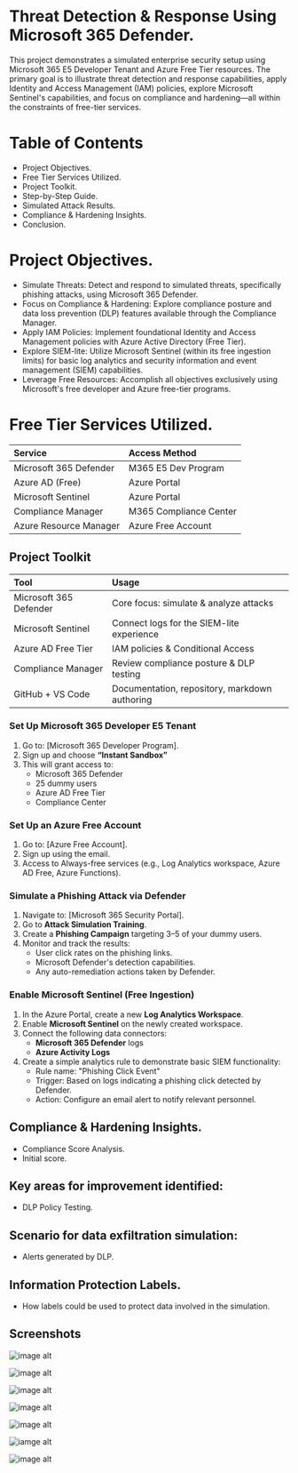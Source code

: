 # Threat Detection & Response Using Microsoft 365 Defender.  

This project demonstrates a simulated enterprise security setup using Microsoft 365 E5 Developer Tenant and Azure Free Tier resources. The primary goal is to illustrate threat detection and response capabilities, apply Identity and Access Management (IAM) policies, explore Microsoft Sentinel's capabilities, and focus on compliance and hardening—all within the constraints of free-tier services.

# Table of Contents
* Project Objectives.
* Free Tier Services Utilized.
* Project Toolkit. 
* Step-by-Step Guide.
* Simulated Attack Results. 
* Compliance & Hardening Insights. 
* Conclusion. 

# Project Objectives. 

* Simulate Threats: Detect and respond to simulated threats, specifically phishing attacks, using Microsoft 365 Defender.
* Focus on Compliance & Hardening: Explore compliance posture and data loss prevention (DLP) features available through the Compliance Manager.
* Apply IAM Policies: Implement foundational Identity and Access Management policies with Azure Active Directory (Free Tier).
* Explore SIEM-lite: Utilize Microsoft Sentinel (within its free ingestion limits) for basic log analytics and security information and event management (SIEM) capabilities.
* Leverage Free Resources: Accomplish all objectives exclusively using Microsoft's free developer and Azure free-tier programs.

# Free Tier Services Utilized. 

| Service                    | Access Method           | 
| :------------------------- | :---------------------- | 
| Microsoft 365 Defender     | M365 E5 Dev Program     | 
| Azure AD (Free)            | Azure Portal            | 
| Microsoft Sentinel         | Azure Portal            |
| Compliance Manager         | M365 Compliance Center  | 
| Azure Resource Manager     | Azure Free Account      | 

## Project Toolkit

| Tool                      | Usage                                             |
| :------------------------ | :------------------------------------------------ |
| Microsoft 365 Defender    | Core focus: simulate & analyze attacks            |
| Microsoft Sentinel        | Connect logs for the SIEM-lite experience         |
| Azure AD Free Tier        | IAM policies & Conditional Access                 |
| Compliance Manager        | Review compliance posture & DLP testing           |
| GitHub + VS Code          | Documentation, repository, markdown authoring     |


###  Set Up Microsoft 365 Developer E5 Tenant
1. Go to: [Microsoft 365 Developer Program]. 
2.  Sign up and choose **“Instant Sandbox”** 
3.  This will grant access to:
    * Microsoft 365 Defender
    * 25 dummy users
    * Azure AD Free Tier
    * Compliance Center

  ###  Set Up an Azure Free Account

1.  Go to: [Azure Free Account]. 
2.  Sign up using the  email. 
3.  Access to Always-free services (e.g., Log Analytics workspace, Azure AD Free, Azure Functions).

###  Simulate a Phishing Attack via Defender

1.  Navigate to: [Microsoft 365 Security Portal]. 
2.  Go to **Attack Simulation Training**.
3.  Create a **Phishing Campaign** targeting 3–5 of your dummy users.
4.  Monitor and track the results:
    * User click rates on the phishing links.
    * Microsoft Defender's detection capabilities. 
    * Any auto-remediation actions taken by Defender.
  
###  Enable Microsoft Sentinel (Free Ingestion)

1.  In the Azure Portal, create a new **Log Analytics Workspace**.
2.  Enable **Microsoft Sentinel** on the newly created workspace.
3.  Connect the following data connectors:
    * **Microsoft 365 Defender** logs
    * **Azure Activity Logs**
4.  Create a simple analytics rule to demonstrate basic SIEM functionality:
    * Rule name: "Phishing Click Event"
    * Trigger: Based on logs indicating a phishing click detected by Defender.
    * Action: Configure an email alert to notify relevant personnel.
  

 ## Compliance & Hardening Insights.
 
  * Compliance Score Analysis. 
  * Initial score. 

## Key areas for improvement identified:

  * DLP Policy Testing. 

## Scenario for data exfiltration simulation:

  * Alerts generated by DLP. 

## Information Protection Labels. 

  * How labels could be used to protect data involved in the simulation.


## Screenshots 

![image alt](https://github.com/Md-Shabbir-ahamed/Threat-Detection-Response-Using-Microsoft-365-Defender/blob/7cf9e895408e3bea45d481b93ad5eabcd21b4c75/Screenshot%202.png)

![image alt](https://github.com/Md-Shabbir-ahamed/Threat-Detection-Response-Using-Microsoft-365-Defender/blob/28f455f6c8054ab8000044a46889eb191869bed9/Screenshot%205.png)

![image alt](https://github.com/Md-Shabbir-ahamed/Threat-Detection-Response-Using-Microsoft-365-Defender/blob/9f9b128c8b91c08ac31ef67430ee0496152ab721/Screenshoots/Screenshot%201.png)

![image alt](https://github.com/Md-Shabbir-ahamed/Threat-Detection-Response-Using-Microsoft-365-Defender/blob/b368d9fd8de123673857d9c59cd1f30072433ac2/Screenshoots/Screenshot%202.png)

![image alt](https://github.com/Md-Shabbir-ahamed/Threat-Detection-Response-Using-Microsoft-365-Defender/blob/708a852a37cf0e121810ea15e3e4105de6e78786/Screenshoots/Screenshot%203.png)

![iamge alt](https://github.com/Md-Shabbir-ahamed/Threat-Detection-Response-Using-Microsoft-365-Defender/blob/f49a4316eab81767a13cceef5cdb7dea60bb1633/Screenshoots/Screenshot4.png)

![image alt](https://github.com/Md-Shabbir-ahamed/Threat-Detection-Response-Using-Microsoft-365-Defender/blob/4a794ad5e89f369d5e66d5b6ffe6fd1c241bd32a/Screenshoots/Screenshot%205.png)


